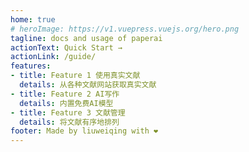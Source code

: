 ```yaml
---
home: true
# heroImage: https://v1.vuepress.vuejs.org/hero.png
tagline: docs and usage of paperai
actionText: Quick Start →
actionLink: /guide/
features:
- title: Feature 1 使用真实文献
  details: 从各种文献网站获取真实文献
- title: Feature 2 AI写作
  details: 内置免费AI模型
- title: Feature 3 文献管理
  details: 将文献有序地排列
footer: Made by liuweiqing with ❤️
---
```

